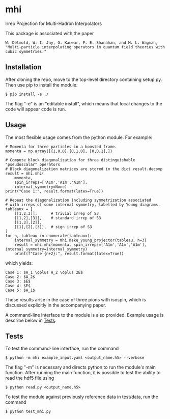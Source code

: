 # mhi
Irrep Projection for Multi-Hadron Interpolators

This package is associated with the paper

    W. Detmold, W. I. Jay, G. Kanwar, P. E. Shanahan, and M. L. Wagman,
    "Multi-particle interpolating operators in quantum field theories with cubic symmetries."

## Installation

After cloning the repo, move to the top-level directory containing setup.py.
Then use pip to install the module:

`$ pip install -e ./`

The flag "-e" is an "editable install", which means that local changes to the
code will appear code is run.

## Usage

The most flexible usage comes from the python module.
For example:
```
# Momenta for three particles in a boosted frame.
momenta = np.array([[1,0,0],[0,1,0], [0,0,1],])

# Compute block diagonalization for three distinguishable "pseudoscalar" operators
# Block diagonalization matrices are stored in the dict result.decomp
result = mhi.mhi(
    momenta, 
    spin_irreps=['A1m','A1m','A1m'], 
    internal_symmetry=None)
print("Case 1:", result.format(latex=True))

# Repeat the diagonalization including symmetrization associated 
# with irreps of some internal symmetry, labelled by Young diagrams.
tableaux = [
    [[1,2,3]],      # trivial irrep of S3
    [[1,2],[3]],    # standard irrep of S3
    [[1,3],[2]],
    [[1],[2],[3]],  # sign irrep of S3
]
for n, tableau in enumerate(tableaux):
    internal_symmetry = mhi.make_young_projector(tableau, n=3)
    result = mhi.mhi(momenta, spin_irreps=['A1m','A1m','A1m'], internal_symmetry=internal_symmetry)
    print(f"Case {n+2}:", result.format(latex=True))
```
which yields:
```
Case 1: $A_1 \oplus A_2 \oplus 2E$
Case 2: $A_2$
Case 3: $E$
Case 4: $E$
Case 5: $A_1$
```
These results arise in the case of three pions with isospin, which is discussed explicitly in the accompanying paper.


A command-line interface to the module is also provided. Example usage is describe below in [Tests](#tests).

## Tests

To test the command-line interface, run the command

`$ python -m mhi example_input.yaml <output_name.h5> --verbose`

The flag "-m" is necessary and directs python to run the module's main function.
After running the main function, it is possible to test the ability to read the hdf5 file using

`$ python read.py <output_name.h5>`

To test the module against previously reference data in test/data, run the command

`$ python test_mhi.py`
